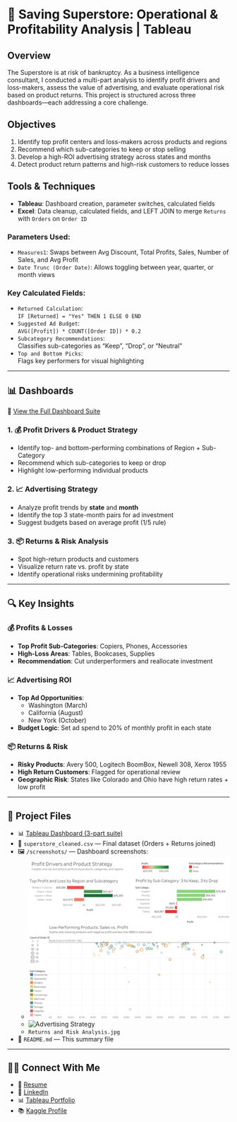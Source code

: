 # 🛒 Saving Superstore: Operational & Profitability Analysis | Tableau

## Overview
The Superstore is at risk of bankruptcy. As a business intelligence consultant, I conducted a multi-part analysis to identify profit drivers and loss-makers, assess the value of advertising, and evaluate operational risk based on product returns. This project is structured across three dashboards—each addressing a core challenge.

## Objectives
1. Identify top profit centers and loss-makers across products and regions  
2. Recommend which sub-categories to keep or stop selling  
3. Develop a high-ROI advertising strategy across states and months  
4. Detect product return patterns and high-risk customers to reduce losses  

## Tools & Techniques
- **Tableau**: Dashboard creation, parameter switches, calculated fields
- **Excel**: Data cleanup, calculated fields, and LEFT JOIN to merge `Returns` with `Orders` on `Order ID`

### Parameters Used:
- `Measures1`: Swaps between Avg Discount, Total Profits, Sales, Number of Sales, and Avg Profit
- `Date Trunc (Order Date)`: Allows toggling between year, quarter, or month views

### Key Calculated Fields:
- `Returned Calculation`:  
  `IF [Returned] = "Yes" THEN 1 ELSE 0 END`
- `Suggested Ad Budget`:  
  `AVG([Profit]) * COUNT([Order ID]) * 0.2`
- `Subcategory Recommendations`:  
  Classifies sub-categories as “Keep”, “Drop”, or “Neutral”
- `Top and Bottom Picks`:  
  Flags key performers for visual highlighting

---

## 📊 Dashboards

🔗 [View the Full Dashboard Suite](https://public.tableau.com/app/profile/dalya.s/viz/SuperStoreAnalysis_17497643785760/ReturnsandRiskAnalysis)

### 1. 💰 Profit Drivers & Product Strategy
- Identify top- and bottom-performing combinations of Region + Sub-Category
- Recommend which sub-categories to keep or drop
- Highlight low-performing individual products

### 2. 📈 Advertising Strategy
- Analyze profit trends by **state** and **month**
- Identify the top 3 state-month pairs for ad investment
- Suggest budgets based on average profit (1/5 rule)

### 3. 📦 Returns & Risk Analysis
- Spot high-return products and customers
- Visualize return rate vs. profit by state
- Identify operational risks undermining profitability

---

## 🔍 Key Insights

### 💰 Profits & Losses
- **Top Profit Sub-Categories**: Copiers, Phones, Accessories  
- **High-Loss Areas**: Tables, Bookcases, Supplies  
- **Recommendation**: Cut underperformers and reallocate investment

### 📈 Advertising ROI
- **Top Ad Opportunities**:  
  - Washington (March)  
  - California (August)  
  - New York (October)  
- **Budget Logic**: Set ad spend to 20% of monthly profit in each state

### 📦 Returns & Risk
- **Risky Products**: Avery 500, Logitech BoomBox, Newell 308, Xerox 1955  
- **High Return Customers**: Flagged for operational review  
- **Geographic Risk**: States like Colorado and Ohio have high return rates + low profit

---

## 📂 Project Files

- 📊 [Tableau Dashboard (3-part suite)](https://public.tableau.com/app/profile/dalya.s/viz/SuperStoreAnalysis_17497643785760/ReturnsandRiskAnalysis)
- 📄 `superstore_cleaned.csv` — Final dataset (Orders + Returns joined)
- 🖼️ `/screenshots/` — Dashboard screenshots:
  - ![Profit Strategy](./Profit_Strategy_Dashboard.jpg)
  - ![Advertising Strategy](./Advertising_Strategy.jpg)
  - `Returns and Risk Analysis.jpg`
- 🧾 `README.md` — This summary file

---

## 👩‍💻 Connect With Me
- 📄 [Resume](https://docs.google.com/document/d/1__BjBZNdEdzZwglkZYnPurL69lSgW1B4-WJvTYCPRB4/edit?usp=sharing)
- 💼 [LinkedIn](https://www.linkedin.com/in/dalyasohl)
- 📊 [Tableau Portfolio](https://public.tableau.com/app/profile/dalya.s/vizzes)
- 📚 [Kaggle Profile](https://www.kaggle.com/dalyas)

